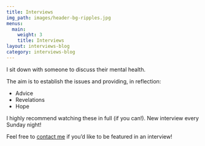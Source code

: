 ```yaml
---
title: Interviews
img_path: images/header-bg-ripples.jpg
menus:
  main:
    weight: 3
    title: Interviews
layout: interviews-blog
category: interviews-blog
---
```


I sit down with someone to discuss their mental health.

The aim is to establish the issues and providing, in reflection:

+ Advice
+ Revelations
+ Hope

I highly recommend watching these in full (if you can!). New interview every Sunday night!

Feel free to [contact me](mailto:lachlan.querzoli@gmail.com) if you’d like to be featured in an interview!
